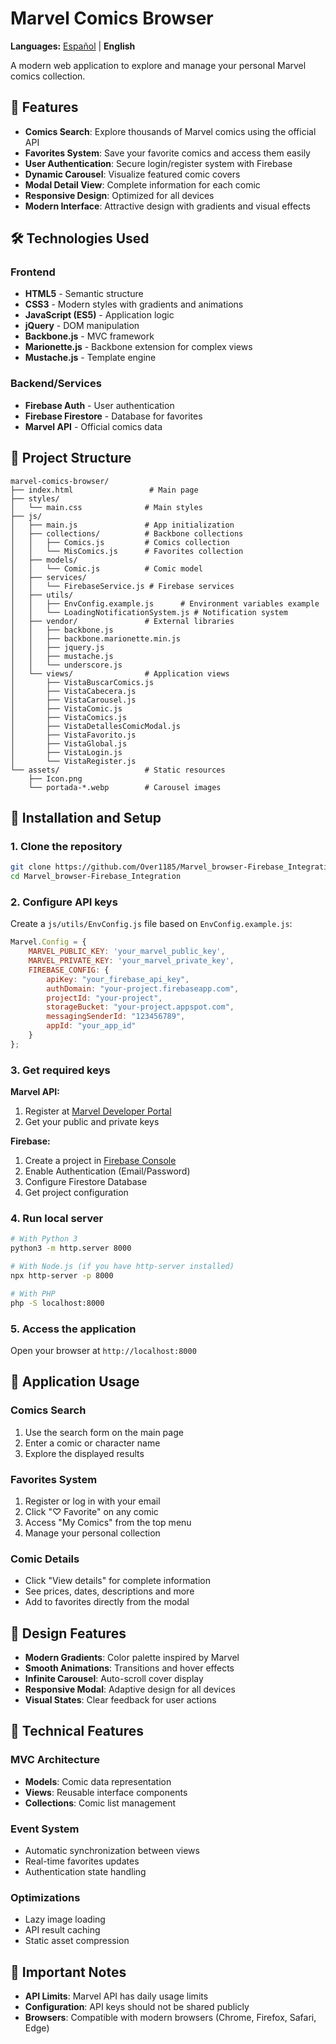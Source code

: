 # Marvel Comics Browser

**Languages:** [Español](README.md) | **English**

A modern web application to explore and manage your personal Marvel comics collection.

## 📱 Features

- **Comics Search**: Explore thousands of Marvel comics using the official API
- **Favorites System**: Save your favorite comics and access them easily
- **User Authentication**: Secure login/register system with Firebase
- **Dynamic Carousel**: Visualize featured comic covers
- **Modal Detail View**: Complete information for each comic
- **Responsive Design**: Optimized for all devices
- **Modern Interface**: Attractive design with gradients and visual effects

## 🛠️ Technologies Used

### Frontend

- **HTML5** - Semantic structure
- **CSS3** - Modern styles with gradients and animations
- **JavaScript (ES5)** - Application logic
- **jQuery** - DOM manipulation
- **Backbone.js** - MVC framework
- **Marionette.js** - Backbone extension for complex views
- **Mustache.js** - Template engine

### Backend/Services

- **Firebase Auth** - User authentication
- **Firebase Firestore** - Database for favorites
- **Marvel API** - Official comics data

## 📁 Project Structure

```text
marvel-comics-browser/
├── index.html                 # Main page
├── styles/
│   └── main.css              # Main styles
├── js/
│   ├── main.js               # App initialization
│   ├── collections/          # Backbone collections
│   │   ├── Comics.js         # Comics collection
│   │   └── MisComics.js      # Favorites collection
│   ├── models/
│   │   └── Comic.js          # Comic model
│   ├── services/
│   │   └── FirebaseService.js # Firebase services
│   ├── utils/
│   │   ├── EnvConfig.example.js      # Environment variables example
│   │   └── LoadingNotificationSystem.js # Notification system
│   ├── vendor/               # External libraries
│   │   ├── backbone.js
│   │   ├── backbone.marionette.min.js
│   │   ├── jquery.js
│   │   ├── mustache.js
│   │   └── underscore.js
│   └── views/                # Application views
│       ├── VistaBuscarComics.js
│       ├── VistaCabecera.js
│       ├── VistaCarousel.js
│       ├── VistaComic.js
│       ├── VistaComics.js
│       ├── VistaDetallesComicModal.js
│       ├── VistaFavorito.js
│       ├── VistaGlobal.js
│       ├── VistaLogin.js
│       └── VistaRegister.js
└── assets/                   # Static resources
    ├── Icon.png
    └── portada-*.webp        # Carousel images
```

## 🚀 Installation and Setup

### 1. Clone the repository

```bash
git clone https://github.com/Over1185/Marvel_browser-Firebase_Integration.git
cd Marvel_browser-Firebase_Integration
```

### 2. Configure API keys

Create a `js/utils/EnvConfig.js` file based on `EnvConfig.example.js`:

```javascript
Marvel.Config = {
    MARVEL_PUBLIC_KEY: 'your_marvel_public_key',
    MARVEL_PRIVATE_KEY: 'your_marvel_private_key',
    FIREBASE_CONFIG: {
        apiKey: "your_firebase_api_key",
        authDomain: "your-project.firebaseapp.com",
        projectId: "your-project",
        storageBucket: "your-project.appspot.com",
        messagingSenderId: "123456789",
        appId: "your_app_id"
    }
};
```

### 3. Get required keys

**Marvel API:**

1. Register at [Marvel Developer Portal](https://developer.marvel.com/)
2. Get your public and private keys

**Firebase:**

1. Create a project in [Firebase Console](https://console.firebase.google.com/)
2. Enable Authentication (Email/Password)
3. Configure Firestore Database
4. Get project configuration

### 4. Run local server

```bash
# With Python 3
python3 -m http.server 8000

# With Node.js (if you have http-server installed)
npx http-server -p 8000

# With PHP
php -S localhost:8000
```

### 5. Access the application

Open your browser at `http://localhost:8000`

## 📖 Application Usage

### Comics Search

1. Use the search form on the main page
2. Enter a comic or character name
3. Explore the displayed results

### Favorites System

1. Register or log in with your email
2. Click "♡ Favorite" on any comic
3. Access "My Comics" from the top menu
4. Manage your personal collection

### Comic Details

- Click "View details" for complete information
- See prices, dates, descriptions and more
- Add to favorites directly from the modal

## 🎨 Design Features

- **Modern Gradients**: Color palette inspired by Marvel
- **Smooth Animations**: Transitions and hover effects
- **Infinite Carousel**: Auto-scroll cover display
- **Responsive Modal**: Adaptive design for all devices
- **Visual States**: Clear feedback for user actions

## 🔧 Technical Features

### MVC Architecture

- **Models**: Comic data representation
- **Views**: Reusable interface components
- **Collections**: Comic list management

### Event System

- Automatic synchronization between views
- Real-time favorites updates
- Authentication state handling

### Optimizations

- Lazy image loading
- API result caching
- Static asset compression

## 🚨 Important Notes

- **API Limits**: Marvel API has daily usage limits
- **Configuration**: API keys should not be shared publicly
- **Browsers**: Compatible with modern browsers (Chrome, Firefox, Safari, Edge)
